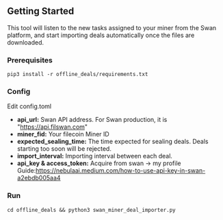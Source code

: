 ## Getting Started
This tool will listen to the new tasks assigned to your miner from the Swan platform, 
and start importing deals automatically once the files are downloaded.

### Prerequisites

    pip3 install -r offline_deals/requirements.txt 

### Config

Edit config.toml

- **api_url:** Swan API address. For Swan production, it is "https://api.filswan.com"
- **miner_fid:** Your filecoin Miner ID
- **expected_sealing_time:** The time expected for sealing deals. Deals starting too soon will be rejected.
- **import_interval:** Importing interval between each deal.
- **api_key & access_token:** Acquire from swan -> my profile Guide:https://nebulaai.medium.com/how-to-use-api-key-in-swan-a2ebdb005aa4

### Run

    cd offline_deals && python3 swan_miner_deal_importer.py
